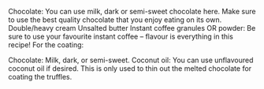 Chocolate: You can use milk, dark or semi-sweet chocolate here. Make sure to use the best quality chocolate that you enjoy eating on its own.
Double/heavy cream
Unsalted butter
Instant coffee granules OR powder: Be sure to use your favourite instant coffee – flavour is everything in this recipe!
For the coating:

Chocolate: Milk, dark, or semi-sweet.
Coconut oil: You can use unflavoured coconut oil if desired. This is only used to thin out the melted chocolate for coating the truffles.
